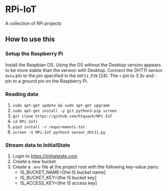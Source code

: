 # RPi-IoT
A collection of RPi projects

## How to use this

### Setup the Raspberry Pi
Install the Raspbian OS.  Using the OS without the Desktop version appears to be more stable than the version with Desktop. Connect the DHT11 sensor `data` pin to the pin specified in the `DHT11_PIN` (24).  The `+` pin to 3.3v and `-` pin to a ground pin on the Raspberry Pi.


### Reading data 
1. `sudo apt-get update && sudo apt-get upgrade`
2. `sudo apt-get install -y git python3-pip screen`
3. `git clone https://github.com/htquach/RPi-IoT`
4. `cd RPi-IoT/`
5. `pip3 install -r requirements.txt`
6. `screen -S RPi-IoT python3 sensor_dht11.py`

### Stream data to InitialState
1. Login to https://initialstate.com
2. Create a new bucket
3. Create a `.env` file at the project root with the following key-value pairs:
   * IS_BUCKET_NAME=[the IS bucket name]
   * IS_BUCKET_KEY=[the IS bucket key]
   * IS_ACCESS_KEY=[the IS access key]
